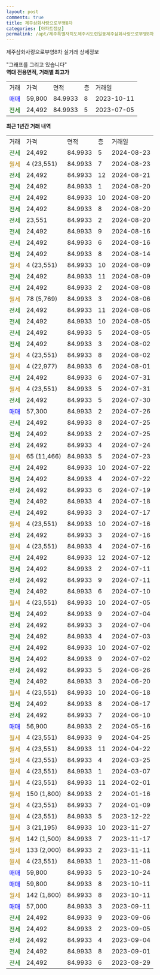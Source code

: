 ```yaml
---
layout: post
comments: true
title: 제주삼화사랑으로부영8차
categories: [아파트정보]
permalink: /apt/제주특별자치도제주시도련일동제주삼화사랑으로부영8차
---
```


제주삼화사랑으로부영8차 실거래 상세정보

<script type="text/javascript">
  google.charts.load('current', {'packages':['line', 'corechart']});
  google.charts.setOnLoadCallback(drawChart);

  function drawChart() {
    var data = new google.visualization.DataTable();
    data.addColumn('date', '거래일');
    data.addColumn('number', "매매");
    data.addColumn('number', "전세");
    data.addColumn('number', "전매");

    data.addRows([[new Date(Date.parse("2024-08-23")), null, 24492, null], [new Date(Date.parse("2024-08-23")), null, null, null], [new Date(Date.parse("2024-08-21")), null, 24492, null], [new Date(Date.parse("2024-08-20")), null, 24492, null], [new Date(Date.parse("2024-08-20")), null, 24492, null], [new Date(Date.parse("2024-08-20")), null, 24492, null], [new Date(Date.parse("2024-08-20")), null, 23551, null], [new Date(Date.parse("2024-08-16")), null, 24492, null], [new Date(Date.parse("2024-08-16")), null, 24492, null], [new Date(Date.parse("2024-08-14")), null, 24492, null], [new Date(Date.parse("2024-08-09")), null, null, null], [new Date(Date.parse("2024-08-09")), null, 24492, null], [new Date(Date.parse("2024-08-08")), null, 24492, null], [new Date(Date.parse("2024-08-06")), null, null, null], [new Date(Date.parse("2024-08-06")), null, 24492, null], [new Date(Date.parse("2024-08-05")), null, 24492, null], [new Date(Date.parse("2024-08-05")), null, 24492, null], [new Date(Date.parse("2024-08-02")), null, 24492, null], [new Date(Date.parse("2024-08-02")), null, null, null], [new Date(Date.parse("2024-08-01")), null, null, null], [new Date(Date.parse("2024-07-31")), null, 24492, null], [new Date(Date.parse("2024-07-31")), null, null, null], [new Date(Date.parse("2024-07-30")), null, 24492, null], [new Date(Date.parse("2024-07-26")), 57300, null, null], [new Date(Date.parse("2024-07-25")), null, 24492, null], [new Date(Date.parse("2024-07-25")), null, 24492, null], [new Date(Date.parse("2024-07-24")), null, 24492, null], [new Date(Date.parse("2024-07-23")), null, null, null], [new Date(Date.parse("2024-07-22")), null, 24492, null], [new Date(Date.parse("2024-07-22")), null, 24492, null], [new Date(Date.parse("2024-07-19")), null, 24492, null], [new Date(Date.parse("2024-07-18")), null, 24492, null], [new Date(Date.parse("2024-07-17")), null, 24492, null], [new Date(Date.parse("2024-07-16")), null, null, null], [new Date(Date.parse("2024-07-16")), null, 24492, null], [new Date(Date.parse("2024-07-16")), null, null, null], [new Date(Date.parse("2024-07-12")), null, 24492, null], [new Date(Date.parse("2024-07-11")), null, 24492, null], [new Date(Date.parse("2024-07-11")), null, 24492, null], [new Date(Date.parse("2024-07-10")), null, 24492, null], [new Date(Date.parse("2024-07-05")), null, null, null], [new Date(Date.parse("2024-07-04")), null, 24492, null], [new Date(Date.parse("2024-07-04")), null, 24492, null], [new Date(Date.parse("2024-07-03")), null, 24492, null], [new Date(Date.parse("2024-07-02")), null, 24492, null], [new Date(Date.parse("2024-07-02")), null, 24492, null], [new Date(Date.parse("2024-06-26")), null, 24492, null], [new Date(Date.parse("2024-06-20")), null, 24492, null], [new Date(Date.parse("2024-06-18")), null, null, null], [new Date(Date.parse("2024-06-17")), null, 24492, null], [new Date(Date.parse("2024-06-10")), null, 24492, null], [new Date(Date.parse("2024-05-16")), 56900, null, null], [new Date(Date.parse("2024-04-25")), null, null, null], [new Date(Date.parse("2024-04-22")), null, null, null], [new Date(Date.parse("2024-03-25")), null, null, null], [new Date(Date.parse("2024-03-07")), null, null, null], [new Date(Date.parse("2024-02-01")), null, null, null], [new Date(Date.parse("2024-01-16")), null, null, null], [new Date(Date.parse("2024-01-09")), null, null, null], [new Date(Date.parse("2023-12-22")), null, null, null], [new Date(Date.parse("2023-11-27")), null, null, null], [new Date(Date.parse("2023-11-17")), null, null, null], [new Date(Date.parse("2023-11-11")), null, null, null], [new Date(Date.parse("2023-11-08")), null, null, null], [new Date(Date.parse("2023-10-24")), 59800, null, null], [new Date(Date.parse("2023-10-11")), 59800, null, null], [new Date(Date.parse("2023-10-11")), null, null, null], [new Date(Date.parse("2023-09-11")), 57000, null, null], [new Date(Date.parse("2023-09-06")), null, 24492, null], [new Date(Date.parse("2023-09-05")), null, 24492, null], [new Date(Date.parse("2023-09-04")), null, 24492, null], [new Date(Date.parse("2023-09-01")), null, 24492, null], [new Date(Date.parse("2023-08-29")), null, 24492, null]]);

    var options = {
      hAxis: {
        format: 'yyyy/MM/dd'
      },    
      lineWidth: 0,
      pointsVisible: true,    
      title: '최근 1년간 유형별 실거래가 분포',
      legend: { position: 'bottom' }
    };

    var formatter = new google.visualization.NumberFormat({pattern:'###,###'} );
    formatter.format(data, 1);
    formatter.format(data, 2);
    
    setTimeout(function() {
        var chart = new google.visualization.LineChart(document.getElementById('columnchart_material'));
        chart.draw(data, (options));
        document.getElementById('loading').style.display = 'none';
    }, 200);
  }
</script>


<div id="loading" style="z-index:20; display: block; margin-left: 0px">"그래프를 그리고 있습니다"</div>
<div id="columnchart_material" style="width: 95%; margin-left: 0px; display: block"></div>
<!-- contents start -->
<b>역대 전용면적, 거래별 최고가</b>
<table class="sortable">
    <tr>
      <td>거래</td>
      <td>가격</td>
      <td>면적</td>
      <td>층</td>
      <td>거래일</td>
    </tr>
        <tr>
          <td><a style="color: blue">매매</a></td>
          <td>59,800</td>
          <td>84.9933</td>
          <td>8</td>
          <td>2023-10-11</td>
        </tr>        
        <tr>
              <td><a style="color: darkgreen">전세</a></td>
              <td>24,492</td>
              <td>84.9933</td>
              <td>5</td>
              <td>2023-07-05</td>
            </tr>        
    
</table>

<b>최근 1년간 거래 내역</b>

<table class="sortable">
    <tr>
      <td>거래</td>
      <td>가격</td>
      <td>면적</td>
      <td>층</td>
      <td>거래일</td>
    </tr>
    <tr>
      <td><a style="color: darkgreen">전세</a></td>
      <td>24,492</td>
      <td>84.9933</td>
      <td>5</td>
      <td>2024-08-23</td>
    </tr>          <tr>
      <td><a style="color: darkgoldenrod">월세</a></td>
      <td>4 (23,551)</td>
      <td>84.9933</td>
      <td>7</td>
      <td>2024-08-23</td>
    </tr>          <tr>
      <td><a style="color: darkgreen">전세</a></td>
      <td>24,492</td>
      <td>84.9933</td>
      <td>12</td>
      <td>2024-08-21</td>
    </tr>          <tr>
      <td><a style="color: darkgreen">전세</a></td>
      <td>24,492</td>
      <td>84.9933</td>
      <td>1</td>
      <td>2024-08-20</td>
    </tr>          <tr>
      <td><a style="color: darkgreen">전세</a></td>
      <td>24,492</td>
      <td>84.9933</td>
      <td>10</td>
      <td>2024-08-20</td>
    </tr>          <tr>
      <td><a style="color: darkgreen">전세</a></td>
      <td>24,492</td>
      <td>84.9933</td>
      <td>8</td>
      <td>2024-08-20</td>
    </tr>          <tr>
      <td><a style="color: darkgreen">전세</a></td>
      <td>23,551</td>
      <td>84.9933</td>
      <td>2</td>
      <td>2024-08-20</td>
    </tr>          <tr>
      <td><a style="color: darkgreen">전세</a></td>
      <td>24,492</td>
      <td>84.9933</td>
      <td>9</td>
      <td>2024-08-16</td>
    </tr>          <tr>
      <td><a style="color: darkgreen">전세</a></td>
      <td>24,492</td>
      <td>84.9933</td>
      <td>6</td>
      <td>2024-08-16</td>
    </tr>          <tr>
      <td><a style="color: darkgreen">전세</a></td>
      <td>24,492</td>
      <td>84.9933</td>
      <td>8</td>
      <td>2024-08-14</td>
    </tr>          <tr>
      <td><a style="color: darkgoldenrod">월세</a></td>
      <td>4 (23,551)</td>
      <td>84.9933</td>
      <td>10</td>
      <td>2024-08-09</td>
    </tr>          <tr>
      <td><a style="color: darkgreen">전세</a></td>
      <td>24,492</td>
      <td>84.9933</td>
      <td>11</td>
      <td>2024-08-09</td>
    </tr>          <tr>
      <td><a style="color: darkgreen">전세</a></td>
      <td>24,492</td>
      <td>84.9933</td>
      <td>2</td>
      <td>2024-08-08</td>
    </tr>          <tr>
      <td><a style="color: darkgoldenrod">월세</a></td>
      <td>78 (5,769)</td>
      <td>84.9933</td>
      <td>3</td>
      <td>2024-08-06</td>
    </tr>          <tr>
      <td><a style="color: darkgreen">전세</a></td>
      <td>24,492</td>
      <td>84.9933</td>
      <td>11</td>
      <td>2024-08-06</td>
    </tr>          <tr>
      <td><a style="color: darkgreen">전세</a></td>
      <td>24,492</td>
      <td>84.9933</td>
      <td>10</td>
      <td>2024-08-05</td>
    </tr>          <tr>
      <td><a style="color: darkgreen">전세</a></td>
      <td>24,492</td>
      <td>84.9933</td>
      <td>5</td>
      <td>2024-08-05</td>
    </tr>          <tr>
      <td><a style="color: darkgreen">전세</a></td>
      <td>24,492</td>
      <td>84.9933</td>
      <td>3</td>
      <td>2024-08-02</td>
    </tr>          <tr>
      <td><a style="color: darkgoldenrod">월세</a></td>
      <td>4 (23,551)</td>
      <td>84.9933</td>
      <td>8</td>
      <td>2024-08-02</td>
    </tr>          <tr>
      <td><a style="color: darkgoldenrod">월세</a></td>
      <td>4 (22,977)</td>
      <td>84.9933</td>
      <td>6</td>
      <td>2024-08-01</td>
    </tr>          <tr>
      <td><a style="color: darkgreen">전세</a></td>
      <td>24,492</td>
      <td>84.9933</td>
      <td>6</td>
      <td>2024-07-31</td>
    </tr>          <tr>
      <td><a style="color: darkgoldenrod">월세</a></td>
      <td>4 (23,551)</td>
      <td>84.9933</td>
      <td>5</td>
      <td>2024-07-31</td>
    </tr>          <tr>
      <td><a style="color: darkgreen">전세</a></td>
      <td>24,492</td>
      <td>84.9933</td>
      <td>5</td>
      <td>2024-07-30</td>
    </tr>          <tr>
      <td><a style="color: blue">매매</a></td>
      <td>57,300</td>
      <td>84.9933</td>
      <td>2</td>
      <td>2024-07-26</td>
    </tr>          <tr>
      <td><a style="color: darkgreen">전세</a></td>
      <td>24,492</td>
      <td>84.9933</td>
      <td>8</td>
      <td>2024-07-25</td>
    </tr>          <tr>
      <td><a style="color: darkgreen">전세</a></td>
      <td>24,492</td>
      <td>84.9933</td>
      <td>2</td>
      <td>2024-07-25</td>
    </tr>          <tr>
      <td><a style="color: darkgreen">전세</a></td>
      <td>24,492</td>
      <td>84.9933</td>
      <td>4</td>
      <td>2024-07-24</td>
    </tr>          <tr>
      <td><a style="color: darkgoldenrod">월세</a></td>
      <td>65 (11,466)</td>
      <td>84.9933</td>
      <td>5</td>
      <td>2024-07-23</td>
    </tr>          <tr>
      <td><a style="color: darkgreen">전세</a></td>
      <td>24,492</td>
      <td>84.9933</td>
      <td>10</td>
      <td>2024-07-22</td>
    </tr>          <tr>
      <td><a style="color: darkgreen">전세</a></td>
      <td>24,492</td>
      <td>84.9933</td>
      <td>4</td>
      <td>2024-07-22</td>
    </tr>          <tr>
      <td><a style="color: darkgreen">전세</a></td>
      <td>24,492</td>
      <td>84.9933</td>
      <td>6</td>
      <td>2024-07-19</td>
    </tr>          <tr>
      <td><a style="color: darkgreen">전세</a></td>
      <td>24,492</td>
      <td>84.9933</td>
      <td>4</td>
      <td>2024-07-18</td>
    </tr>          <tr>
      <td><a style="color: darkgreen">전세</a></td>
      <td>24,492</td>
      <td>84.9933</td>
      <td>3</td>
      <td>2024-07-17</td>
    </tr>          <tr>
      <td><a style="color: darkgoldenrod">월세</a></td>
      <td>4 (23,551)</td>
      <td>84.9933</td>
      <td>10</td>
      <td>2024-07-16</td>
    </tr>          <tr>
      <td><a style="color: darkgreen">전세</a></td>
      <td>24,492</td>
      <td>84.9933</td>
      <td>3</td>
      <td>2024-07-16</td>
    </tr>          <tr>
      <td><a style="color: darkgoldenrod">월세</a></td>
      <td>4 (23,551)</td>
      <td>84.9933</td>
      <td>4</td>
      <td>2024-07-16</td>
    </tr>          <tr>
      <td><a style="color: darkgreen">전세</a></td>
      <td>24,492</td>
      <td>84.9933</td>
      <td>12</td>
      <td>2024-07-12</td>
    </tr>          <tr>
      <td><a style="color: darkgreen">전세</a></td>
      <td>24,492</td>
      <td>84.9933</td>
      <td>2</td>
      <td>2024-07-11</td>
    </tr>          <tr>
      <td><a style="color: darkgreen">전세</a></td>
      <td>24,492</td>
      <td>84.9933</td>
      <td>9</td>
      <td>2024-07-11</td>
    </tr>          <tr>
      <td><a style="color: darkgreen">전세</a></td>
      <td>24,492</td>
      <td>84.9933</td>
      <td>6</td>
      <td>2024-07-10</td>
    </tr>          <tr>
      <td><a style="color: darkgoldenrod">월세</a></td>
      <td>4 (23,551)</td>
      <td>84.9933</td>
      <td>10</td>
      <td>2024-07-05</td>
    </tr>          <tr>
      <td><a style="color: darkgreen">전세</a></td>
      <td>24,492</td>
      <td>84.9933</td>
      <td>9</td>
      <td>2024-07-04</td>
    </tr>          <tr>
      <td><a style="color: darkgreen">전세</a></td>
      <td>24,492</td>
      <td>84.9933</td>
      <td>3</td>
      <td>2024-07-04</td>
    </tr>          <tr>
      <td><a style="color: darkgreen">전세</a></td>
      <td>24,492</td>
      <td>84.9933</td>
      <td>4</td>
      <td>2024-07-03</td>
    </tr>          <tr>
      <td><a style="color: darkgreen">전세</a></td>
      <td>24,492</td>
      <td>84.9933</td>
      <td>10</td>
      <td>2024-07-02</td>
    </tr>          <tr>
      <td><a style="color: darkgreen">전세</a></td>
      <td>24,492</td>
      <td>84.9933</td>
      <td>9</td>
      <td>2024-07-02</td>
    </tr>          <tr>
      <td><a style="color: darkgreen">전세</a></td>
      <td>24,492</td>
      <td>84.9933</td>
      <td>5</td>
      <td>2024-06-26</td>
    </tr>          <tr>
      <td><a style="color: darkgreen">전세</a></td>
      <td>24,492</td>
      <td>84.9933</td>
      <td>3</td>
      <td>2024-06-20</td>
    </tr>          <tr>
      <td><a style="color: darkgoldenrod">월세</a></td>
      <td>4 (23,551)</td>
      <td>84.9933</td>
      <td>10</td>
      <td>2024-06-18</td>
    </tr>          <tr>
      <td><a style="color: darkgreen">전세</a></td>
      <td>24,492</td>
      <td>84.9933</td>
      <td>8</td>
      <td>2024-06-17</td>
    </tr>          <tr>
      <td><a style="color: darkgreen">전세</a></td>
      <td>24,492</td>
      <td>84.9933</td>
      <td>7</td>
      <td>2024-06-10</td>
    </tr>          <tr>
      <td><a style="color: blue">매매</a></td>
      <td>56,900</td>
      <td>84.9933</td>
      <td>2</td>
      <td>2024-05-16</td>
    </tr>          <tr>
      <td><a style="color: darkgoldenrod">월세</a></td>
      <td>4 (23,551)</td>
      <td>84.9933</td>
      <td>9</td>
      <td>2024-04-25</td>
    </tr>          <tr>
      <td><a style="color: darkgoldenrod">월세</a></td>
      <td>4 (23,551)</td>
      <td>84.9933</td>
      <td>11</td>
      <td>2024-04-22</td>
    </tr>          <tr>
      <td><a style="color: darkgoldenrod">월세</a></td>
      <td>4 (23,551)</td>
      <td>84.9933</td>
      <td>4</td>
      <td>2024-03-25</td>
    </tr>          <tr>
      <td><a style="color: darkgoldenrod">월세</a></td>
      <td>4 (23,551)</td>
      <td>84.9933</td>
      <td>1</td>
      <td>2024-03-07</td>
    </tr>          <tr>
      <td><a style="color: darkgoldenrod">월세</a></td>
      <td>4 (23,551)</td>
      <td>84.9933</td>
      <td>11</td>
      <td>2024-02-01</td>
    </tr>          <tr>
      <td><a style="color: darkgoldenrod">월세</a></td>
      <td>150 (1,800)</td>
      <td>84.9933</td>
      <td>2</td>
      <td>2024-01-16</td>
    </tr>          <tr>
      <td><a style="color: darkgoldenrod">월세</a></td>
      <td>4 (23,551)</td>
      <td>84.9933</td>
      <td>7</td>
      <td>2024-01-09</td>
    </tr>          <tr>
      <td><a style="color: darkgoldenrod">월세</a></td>
      <td>4 (23,551)</td>
      <td>84.9933</td>
      <td>5</td>
      <td>2023-12-22</td>
    </tr>          <tr>
      <td><a style="color: darkgoldenrod">월세</a></td>
      <td>3 (21,195)</td>
      <td>84.9933</td>
      <td>10</td>
      <td>2023-11-27</td>
    </tr>          <tr>
      <td><a style="color: darkgoldenrod">월세</a></td>
      <td>142 (1,500)</td>
      <td>84.9933</td>
      <td>7</td>
      <td>2023-11-17</td>
    </tr>          <tr>
      <td><a style="color: darkgoldenrod">월세</a></td>
      <td>133 (2,000)</td>
      <td>84.9933</td>
      <td>2</td>
      <td>2023-11-11</td>
    </tr>          <tr>
      <td><a style="color: darkgoldenrod">월세</a></td>
      <td>4 (23,551)</td>
      <td>84.9933</td>
      <td>1</td>
      <td>2023-11-08</td>
    </tr>          <tr>
      <td><a style="color: blue">매매</a></td>
      <td>59,800</td>
      <td>84.9933</td>
      <td>5</td>
      <td>2023-10-24</td>
    </tr>          <tr>
      <td><a style="color: blue">매매</a></td>
      <td>59,800</td>
      <td>84.9933</td>
      <td>8</td>
      <td>2023-10-11</td>
    </tr>          <tr>
      <td><a style="color: darkgoldenrod">월세</a></td>
      <td>142 (1,800)</td>
      <td>84.9933</td>
      <td>8</td>
      <td>2023-10-11</td>
    </tr>          <tr>
      <td><a style="color: blue">매매</a></td>
      <td>57,000</td>
      <td>84.9933</td>
      <td>3</td>
      <td>2023-09-11</td>
    </tr>          <tr>
      <td><a style="color: darkgreen">전세</a></td>
      <td>24,492</td>
      <td>84.9933</td>
      <td>9</td>
      <td>2023-09-06</td>
    </tr>          <tr>
      <td><a style="color: darkgreen">전세</a></td>
      <td>24,492</td>
      <td>84.9933</td>
      <td>2</td>
      <td>2023-09-05</td>
    </tr>          <tr>
      <td><a style="color: darkgreen">전세</a></td>
      <td>24,492</td>
      <td>84.9933</td>
      <td>4</td>
      <td>2023-09-04</td>
    </tr>          <tr>
      <td><a style="color: darkgreen">전세</a></td>
      <td>24,492</td>
      <td>84.9933</td>
      <td>8</td>
      <td>2023-09-01</td>
    </tr>          <tr>
      <td><a style="color: darkgreen">전세</a></td>
      <td>24,492</td>
      <td>84.9933</td>
      <td>6</td>
      <td>2023-08-29</td>
    </tr>      </table>
<!-- contents end -->    

